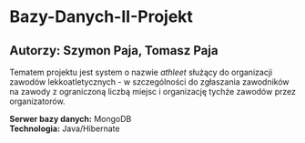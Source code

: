 # Bazy-Danych-II-Projekt
## Autorzy: Szymon Paja, Tomasz Paja
Tematem projektu jest system o nazwie *athleet* służący do organizacji zawodów lekkoatletycznych - w szczególności do zgłaszania zawodników na zawody z ograniczoną liczbą miejsc i organizację tychże zawodów przez organizatorów.

**Serwer bazy danych:** MongoDB  
**Technologia:** Java/Hibernate
